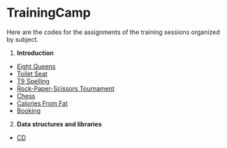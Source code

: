 # TrainingCamp
Here are the codes for the assignments of the training sessions organized by subject.

1. **Introduction**
  - [Eight Queens](https://github.com/Algoritmia-UNAM/TrainingCamp/blob/master/Introduction/kattis_8queens.cpp)
  - [Toilet Seat](https://github.com/Algoritmia-UNAM/TrainingCamp/blob/master/Introduction/kattis_toilet.cpp)
  - [T9 Spelling](https://github.com/Algoritmia-UNAM/TrainingCamp/blob/master/Introduction/kattis_t9spelling.cpp)
  - [Rock-Paper-Scissors Tournament](https://github.com/Algoritmia-UNAM/TrainingCamp/blob/master/Introduction/katis_rockpaperscissors.cpp)
  - [Chess](https://github.com/Algoritmia-UNAM/TrainingCamp/blob/master/Introduction/kattis_chess.cpp)
  - [Calories From Fat](https://github.com/Algoritmia-UNAM/TrainingCamp/blob/master/Introduction/kattis_calories.cpp)
  - [Booking](https://github.com/Algoritmia-UNAM/TrainingCamp/blob/master/Introduction/kattis_calories.cpp)
2. **Data structures and libraries**
  - [CD](https://github.com/Algoritmia-UNAM/TrainingCamp/blob/master/Data-structures-and-libraries/cd_kattis.cpp)
